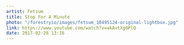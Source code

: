 ```yaml
---
artist: Fetsum
title: Stop For A Minute
photo: "/forestryio/images/fetsum_10495124-original-lightbox.jpg"
link: https://www.youtube.com/watch?v=akAvtXg0PlQ
date: 2017-02-28 13:16
---
```

